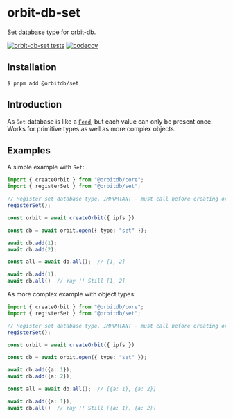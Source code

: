 # orbit-db-set
Set database type for orbit-db.

[![orbit-db-set tests](https://github.com/reseau-constellation/set/actions/workflows/run-test.yml/badge.svg?branch=main)](https://github.com/reseau-constellation/set/actions/workflows/run-test.yml)
[![codecov](https://codecov.io/gh/reseau-constellation/set/graph/badge.svg?token=7OZK4BJDej)](https://codecov.io/gh/reseau-constellation/set)

## Installation
```
$ pnpm add @orbitdb/set
```
## Introduction
As `Set` database is like a [`Feed`](https://github.com/reseau-constellation/set), but each value can only be present once. Works for primitive types as well as more complex objects.

## Examples

A simple example with `Set`:
```ts
import { createOrbit } from "@orbitdb/core";
import { registerSet } from "@orbitdb/set";

// Register set database type. IMPORTANT - must call before creating orbit instance !
registerSet();

const orbit = await createOrbit({ ipfs })

const db = await orbit.open({ type: "set" });

await db.add(1);
await db.add(2);

const all = await db.all();  // [1, 2]

await db.add(1);
await db.all()  // Yay !! Still [1, 2]
```

As more complex example with object types:
```ts
import { createOrbit } from "@orbitdb/core";
import { registerSet } from "@orbitdb/set";

// Register set database type. IMPORTANT - must call before creating orbit instance !
registerSet();

const orbit = await createOrbit({ ipfs })

const db = await orbit.open({ type: "set" });

await db.add({a: 1});
await db.add({a: 2});

const all = await db.all();  // [{a: 1}, {a: 2}]

await db.add({a: 1});
await db.all()  // Yay !! Still [{a: 1}, {a: 2}]
```
